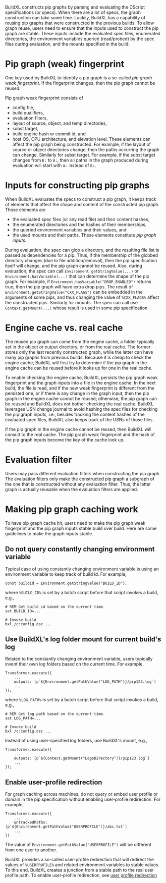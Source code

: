 BuildXL constructs pip graphs by parsing and evaluating the DScript specifications (or specs). When there are a lot of specs, the graph construction can take some time.
Luckily, BuildXL has a capability of reusing pip graphs that were constructed in the previous builds. To allow graph reuse, users need to ensure that the inputs used
to construct the pip graph are stable. These inputs include the evaluated spec files, enumerated directories, the environment variables queried (read/probed) by the spec files during
evaluation, and the mounts specified in the build. 

# Pip graph (weak) fingerprint

One key used by BuildXL to identify a pip graph is a so-called *pip graph weak fingerprint*. If the fingerprint changes, then the pip graph cannot be reused.

Pip graph weak fingerprint consists of
- config file,
- build qualifiers,
- evaluation filters,
- layout of source, object, and temp directories,
- subst target,
- build engine hash or commit id, and
- host OS, CPU architecture, and elevation level.
These elements can affect the pip graph being constructed. For example, if the layout of source or object directories change, then the paths occurring the graph
can change. Similarly for subst target. For example, if the subst target changes from `B:` to `A:`, then all paths in the graph produced during evaluation will
start with `A:` instead of `B:`.

# Inputs for constructing pip graphs

When BuildXL evaluates the specs to construct a pip graph, it keeps track of elements that affect the shape and content of the constructed pip graph. Those elements are
- the evaluated spec files (or any read file) and their content hashes,
- the enumerated directories and the hashes of their memberships,
- the queried environment variables and their values, and
- the used mounts and their paths.
These elements constitute *pip graph inputs*.

During evaluation, the spec can glob a directory, and the resulting file list is passed as dependencies for a pip. Thus, if the membership of the globbed directory
changes (due to file addition/removal), then the pip specification itself will change, and the pip graph cannot be reused.
Also, during evaluation, the spec can call `Environment.getStringValue(...)` or `Environment.hasVariable(...)` that can determine the shape of the pip graph. For example,
if `Enviroment.hasVariable("DROP_ENABLED")` returns true, then the pip graph will have extra drop pips. The result of `Environment.getStringValue("CXX_FLAGS")` can
be embedded in the arguments of some pips, and thus changing the value of `%CXX_FLAGS%` affect the constructed pips. Similarly for mounts. The spec can call
use `Context.getMount(...)` whose result is used in some pip specification.

# Engine cache vs. real cache

The reused pip graph can come from the engine cache, a folder typically set in the object or output directory, or from the real cache. 
The former stores only the last recently constructed graph, while the latter can have many pip graphs from previous builds. Because it is cheap to check
the engine cache, BuildXL will first try to determine if the pip graph in the engine cache can be reused before it looks up for one in the real cache.

To enable checking the engine cache, BuildXL persists the pip graph weak fingerprint and the graph inputs into a file in the engine cache. In the next build,
the file is read, and if the new weak fingerprint is different from the persisted one, or if there is any change in the graph input, then the pip graph in the engine cache
cannot be reused; otherwise, the pip graph can be reused and BuildXL does not bother checking the real cache. BuildXL leverages USN change journal to avoid hashing the spec files 
for checking the pip graph inputs, i.e., besides tracking the content hashes of the evaluated spec files, BuildXL also keeps track of the USNs of those files.

If the pip graph in the engine cache cannot be reused, then BuildXL will consult to the real cache. The pip graph weak fingerprint and the hash of the pip graph inputs
become the key of the cache look up.

# Evaluation filter

Users may pass different evaluation filters when constructing the pip graph. The evaluation filters only make the constructed pip graph a subgraph of the one that is constructed
without any evaluation filter. Thus, the latter graph is actually reusable when the evaluation filters are applied.

# Making pip graph caching work

To have pip graph cache hit, users need to make the pip graph weak fingerprint and the pip graph inputs stable build over build. Here are some guidelines to make the graph inputs stable.

## Do not query constantly changing environment variable

Typical case of using constantly changing environment variable is using an environment variable to keep track of build id. For example,
```
const buildId = Environment.getStringValue("BUILD_ID"); 
```
where `%BUILD_ID%` is set by a batch script before that script invokes a build, e.g., 
```
# REM Get build id based on the current time.
set BUILD_ID=...

# Invoke build
bxl /c:config.dsc ...
``` 

## Use BuildXL's log folder mount for current build's log

Related to the constantly changing environment variable, users typically invent their own log folders based on the current time. For example,
```
Transformer.execute({
    ...
    outputs: [p`${Environment.getPathValue("LOG_PATH")}/pip123.log`]
    ...
});
```
where `%LOG_PATH%` is set by a batch script before that script invokes a build, e.g., 
```
# REM Get log path based on the current time.
set LOG_PATH=...

# Invoke build
bxl /c:config.dsc ...
```

Instead of using user-specified log folders, use BuildXL's mount, e.g.,
```
Transformer.execute({
    ...
    outputs: [p`${Context.getMount("LogsDirectory")}/pip123.log`]
    ...
});
```

## Enable user-profile redirection

For graph caching across machines, do not query or embed user profile or domain in the pip specification without enabling user-profile redirection.
For example, 
```
Transformer.execute({
    ...
    untrackedPaths: [p`${Environment.getPathValue("USERPROFILE")}/abc.txt`]
    ...
})
```
The value of `Environment.getPathValue("USERPROFILE")` will be different from one user to another.

BuildXL provides a so-called user-profile redirection that will redirect the values of `%USERPROFILE%` and related environment variables
to stable values. To this end, BuildXL creates a junction from a stable path to the real user profile path. To enable user-profile
redirection, see [user profile redirection](ToDo.md)